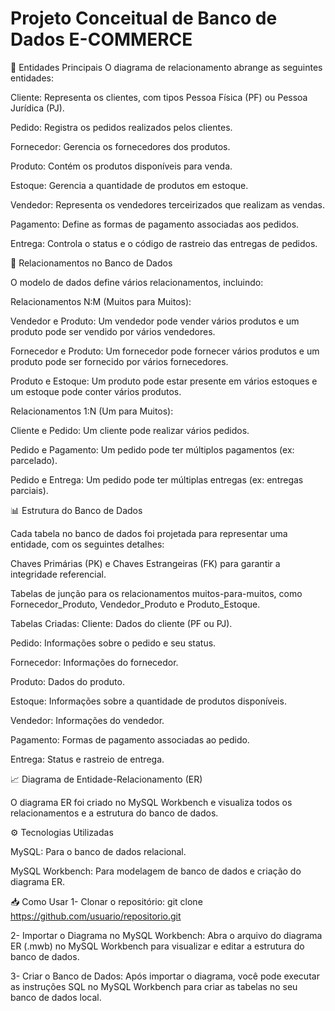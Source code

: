 # Projeto Conceitual de Banco de Dados E-COMMERCE

🔑 Entidades Principais
O diagrama de relacionamento abrange as seguintes entidades:

Cliente: Representa os clientes, com tipos Pessoa Física (PF) ou Pessoa Jurídica (PJ).

Pedido: Registra os pedidos realizados pelos clientes.

Fornecedor: Gerencia os fornecedores dos produtos.

Produto: Contém os produtos disponíveis para venda.

Estoque: Gerencia a quantidade de produtos em estoque.

Vendedor: Representa os vendedores terceirizados que realizam as vendas.

Pagamento: Define as formas de pagamento associadas aos pedidos.

Entrega: Controla o status e o código de rastreio das entregas de pedidos.



🔄 Relacionamentos no Banco de Dados

O modelo de dados define vários relacionamentos, incluindo:

Relacionamentos N:M (Muitos para Muitos):

Vendedor e Produto: Um vendedor pode vender vários produtos e um produto pode ser vendido por vários vendedores.

Fornecedor e Produto: Um fornecedor pode fornecer vários produtos e um produto pode ser fornecido por vários fornecedores.

Produto e Estoque: Um produto pode estar presente em vários estoques e um estoque pode conter vários produtos.

Relacionamentos 1:N (Um para Muitos):

Cliente e Pedido: Um cliente pode realizar vários pedidos.

Pedido e Pagamento: Um pedido pode ter múltiplos pagamentos (ex: parcelado).

Pedido e Entrega: Um pedido pode ter múltiplas entregas (ex: entregas parciais).

📊 Estrutura do Banco de Dados

Cada tabela no banco de dados foi projetada para representar uma entidade, com os seguintes detalhes:

Chaves Primárias (PK) e Chaves Estrangeiras (FK) para garantir a integridade referencial.

Tabelas de junção para os relacionamentos muitos-para-muitos, como Fornecedor_Produto, Vendedor_Produto e Produto_Estoque.

Tabelas Criadas:
Cliente: Dados do cliente (PF ou PJ).

Pedido: Informações sobre o pedido e seu status.

Fornecedor: Informações do fornecedor.

Produto: Dados do produto.

Estoque: Informações sobre a quantidade de produtos disponíveis.

Vendedor: Informações do vendedor.

Pagamento: Formas de pagamento associadas ao pedido.

Entrega: Status e rastreio de entrega.

📈 Diagrama de Entidade-Relacionamento (ER)

O diagrama ER foi criado no MySQL Workbench e visualiza todos os relacionamentos e a estrutura do banco de dados.

⚙️ Tecnologias Utilizadas

MySQL: Para o banco de dados relacional.

MySQL Workbench: Para modelagem de banco de dados e criação do diagrama ER.

📥 Como Usar
1- Clonar o repositório:
git clone https://github.com/usuario/repositorio.git

2- Importar o Diagrama no MySQL Workbench: Abra o arquivo do diagrama ER (.mwb) no MySQL Workbench para visualizar e editar a estrutura do banco de dados.

3- Criar o Banco de Dados: Após importar o diagrama, você pode executar as instruções SQL no MySQL Workbench para criar as tabelas no seu banco de dados local.

